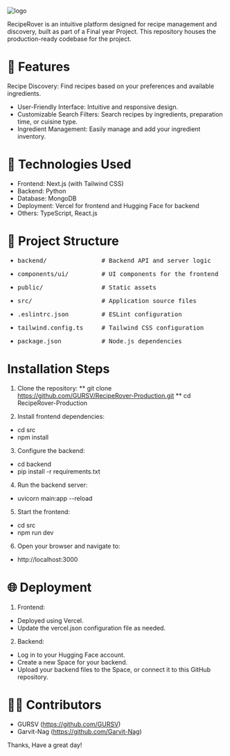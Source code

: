 ![logo](https://github.com/user-attachments/assets/34190e4e-4fc1-486b-aadd-a2a95e346178)

RecipeRover is an intuitive platform designed for recipe management and discovery, built as part of a Final year Project. This repository houses the production-ready codebase for the project.

# 🌟 Features
Recipe Discovery: Find recipes based on your preferences and available ingredients.
* User-Friendly Interface: Intuitive and responsive design.
* Customizable Search Filters: Search recipes by ingredients, preparation time, or cuisine type.
* Ingredient Management: Easily manage and add your ingredient inventory.

# 🚀 Technologies Used
* Frontend: Next.js (with Tailwind CSS)
* Backend: Python
* Database: MongoDB
* Deployment: Vercel for frontend and Hugging Face for backend
* Others: TypeScript, React.js

# 📂 Project Structure
* <pre>backend/               # Backend API and server logic</pre> 
* <pre>components/ui/         # UI components for the frontend</pre> 
* <pre>public/                # Static assets</pre>
* <pre>src/                   # Application source files</pre> 
* <pre>.eslintrc.json         # ESLint configuration</pre> 
* <pre>tailwind.config.ts     # Tailwind CSS configuration</pre> 
* <pre>package.json           # Node.js dependencies</pre>

# Installation Steps
1. Clone the repository:
** git clone https://github.com/GURSV/RecipeRover-Production.git
** cd RecipeRover-Production

2. Install frontend dependencies:
* cd src
* npm install

3. Configure the backend:
* cd backend
* pip install -r requirements.txt

4. Run the backend server:
* uvicorn main:app --reload

5. Start the frontend:
* cd src
* npm run dev

6. Open your browser and navigate to:
* http://localhost:3000

# 🌐 Deployment
1. Frontend:
* Deployed using Vercel.
* Update the vercel.json configuration file as needed.

2. Backend:
* Log in to your Hugging Face account.
* Create a new Space for your backend.
* Upload your backend files to the Space, or connect it to this GitHub repository.

# 🧑‍💻 Contributors
* GURSV (https://github.com/GURSV)
* Garvit-Nag (https://github.com/Garvit-Nag)

Thanks, Have a great day!

